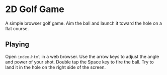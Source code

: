 # 2D Golf Game

A simple browser golf game. Aim the ball and launch it toward the hole on a flat course.

## Playing

Open `index.html` in a web browser. Use the arrow keys to adjust the angle and power of your shot.
Double tap the Space key to fire the ball. Try to land it in the hole on the right side of the screen.
